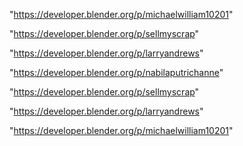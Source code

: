 "https://developer.blender.org/p/michaelwilliam10201"

"https://developer.blender.org/p/sellmyscrap"

"https://developer.blender.org/p/larryandrews"

 
"https://developer.blender.org/p/nabilaputrichanne"


"https://developer.blender.org/p/sellmyscrap"


"https://developer.blender.org/p/larryandrews"


"https://developer.blender.org/p/michaelwilliam10201"


 
